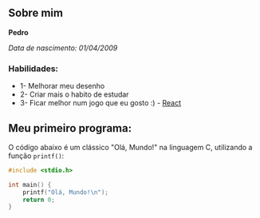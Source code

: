 ## Sobre mim
**Pedro** 

*Data de nascimento: 01/04/2009*

### Habilidades: 

* 1- Melhorar meu desenho
* 2- Criar mais o habito de estudar
* 3- Ficar melhor num jogo que eu gosto :) - [React](https://deadbydaylight.com/pt-br/)

## Meu primeiro programa:

O código abaixo é um clássico "Olá, Mundo!" na linguagem C, utilizando a função `printf()`:

```c
#include <stdio.h>

int main() {
    printf("Olá, Mundo!\n");
    return 0;
}